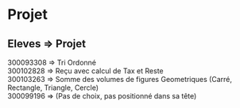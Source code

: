 # Projet


## Eleves => Projet

300093308 => Tri Ordonné  
300102828 => Reçu avec calcul de Tax et Reste  
300103263 => Somme des volumes de figures Geometriques  (Carré, Rectangle, Triangle, Cercle)  
300099196 => (Pas de choix, pas positionné dans sa tête)  
